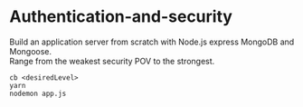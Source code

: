 # Authentication-and-security
Build an application server from scratch with Node.js express MongoDB and Mongoose.  
Range from the weakest security POV to the strongest.  
```
cb <desiredLevel>
yarn
nodemon app.js
```
